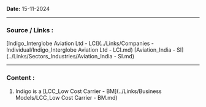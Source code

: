
**Date:** 15-11-2024

---
### Source / Links : 
[Indigo_Interglobe Aviation Ltd - LCI](../Links/Companies - Individual/Indigo_Interglobe Aviation Ltd - LCI.md)
[Aviation_India - SI](../Links/Sectors_Industries/Aviation_India - SI.md)


---
### Content : 

1. Indigo is a [LCC_Low Cost Carrier - BM](../Links/Business Models/LCC_Low Cost Carrier - BM.md) 

